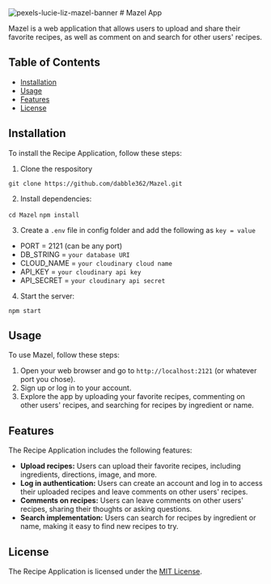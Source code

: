 <img src="https://i.ibb.co/vmpp43P/pexels-lucie-liz-mazel-banner.jpg" alt="pexels-lucie-liz-mazel-banner" border="0">
# Mazel App

Mazel is a web application that allows users to upload and share their favorite recipes, as well as comment on and search for other users' recipes.

## Table of Contents

- [Installation](#installation)
- [Usage](#usage)
- [Features](#features)
- [License](#license)

## Installation

To install the Recipe Application, follow these steps:

1. Clone the respository

`git clone https://github.com/dabble362/Mazel.git`

2. Install dependencies:

`cd Mazel`
`npm install`

3. Create a `.env` file in config folder and add the following as `key = value`

  - PORT = 2121 (can be any port)
  - DB_STRING = `your database URI`
  - CLOUD_NAME = `your cloudinary cloud name`
  - API_KEY = `your cloudinary api key`
  - API_SECRET = `your cloudinary api secret`

4. Start the server:

`npm start`


## Usage

To use Mazel, follow these steps:

1. Open your web browser and go to `http://localhost:2121` (or whatever port you chose).
2. Sign up or log in to your account.
3. Explore the app by uploading your favorite recipes, commenting on other users' recipes, and searching for recipes by ingredient or name.

## Features

The Recipe Application includes the following features:

- **Upload recipes:** Users can upload their favorite recipes, including ingredients, directions, image, and more.
- **Log in authentication:** Users can create an account and log in to access their uploaded recipes and leave comments on other users' recipes.
- **Comments on recipes:** Users can leave comments on other users' recipes, sharing their thoughts or asking questions.
- **Search implementation:** Users can search for recipes by ingredient or name, making it easy to find new recipes to try.


## License

The Recipe Application is licensed under the [MIT License](LICENSE).

